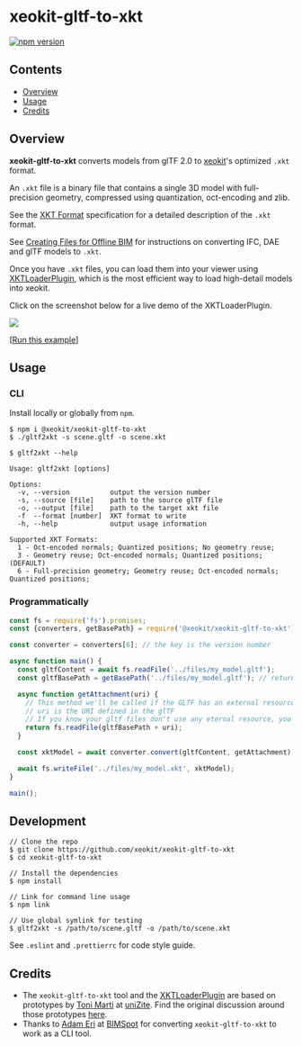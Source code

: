 # xeokit-gltf-to-xkt

[![npm version](https://badge.fury.io/js/%40xeokit%2Fxeokit-gltf-to-xkt.svg)](https://badge.fury.io/js/%40xeokit%2Fxeokit-gltf-to-xkt)

## Contents

 - [Overview](#overview)
 - [Usage](#usage)
 - [Credits](#credits)
  
## Overview

**xeokit-gltf-to-xkt** converts models from glTF 2.0 to 
[xeokit](http://xeokit.io)'s optimized ````.xkt```` format.

An ````.xkt```` file is a binary file that contains a single 3D model with full-precision geometry, compressed using quantization, 
oct-encoding and zlib. 

See the [XKT Format](https://github.com/xeokit/xeokit-sdk/wiki/XKT-Format) specification for a detailed description of the ````.xkt```` format.

See [Creating Files for Offline BIM](https://github.com/xeokit/xeokit-sdk/wiki/Creating-Files-for-Offline-BIM) for instructions on converting IFC, DAE and glTF models to ````.xkt````.

Once you have ````.xkt```` files, you can load them into your viewer using 
[XKTLoaderPlugin](https://xeokit.github.io/xeokit-sdk/docs/class/src/plugins/XKTLoaderPlugin/XKTLoaderPlugin.js~XKTLoaderPlugin.html), 
which is the most efficient way to load high-detail models into xeokit.
 
Click on the screenshot below for a live demo of the XKTLoaderPlugin.

<a href="https://xeokit.github.io/xeokit-sdk/examples/#loading_XKT_OTCConferenceCenter">
    <img src="http://xeokit.io/img/docs/XKTLoaderPlugin/XKTLoaderPlugin.png">
</a>
 
[[Run this example](https://xeokit.github.io/xeokit-sdk/examples/#loading_XKT_OTCConferenceCenter)]

## Usage

### CLI

Install locally or globally from `npm`.

```
$ npm i @xeokit/xeokit-gltf-to-xkt
$ ./gltf2xkt -s scene.gltf -o scene.xkt
```

```
$ gltf2xkt --help

Usage: gltf2xkt [options]

Options:
  -v, --version          output the version number
  -s, --source [file]    path to the source glTF file
  -o, --output [file]    path to the target xkt file
  -f  --format [number]  XKT format to write
  -h, --help             output usage information

Supported XKT Formats:
  1 - Oct-encoded normals; Quantized positions; No geometry reuse;
  3 - Geometry reuse; Oct-encoded normals; Quantized positions; (DEFAULT)
  6 - Full-precision geometry; Geometry reuse; Oct-encoded normals; Quantized positions;
```

### Programmatically

```javascript
const fs = require('fs').promises;
const {converters, getBasePath} = require('@xeokit/xeokit-gltf-to-xkt');

const converter = converters[6]; // the key is the version number

async function main() {
  const gltfContent = await fs.readFile('../files/my_model.gltf');
  const gltfBasePath = getBasePath('../files/my_model.gltf'); // returns ../files/

  async function getAttachment(uri) {
    // This method we'll be called if the GLTF has an external resource. You may want to fetch them from disk or over network.
    // uri is the URI defined in the glTF
    // If you know your gltf files don't use any eternal resource, you can call converter.convert(gltfContent) without this function.
    return fs.readFile(gltfBasePath + uri);
  }

  const xktModel = await converter.convert(gltfContent, getAttachment);

  await fs.writeFile('../files/my_model.xkt', xktModel);
}

main();
```
 
## Development

```
// Clone the repo
$ git clone https://github.com/xeokit/xeokit-gltf-to-xkt
$ cd xeokit-gltf-to-xkt

// Install the dependencies
$ npm install

// Link for command line usage
$ npm link

// Use global symlink for testing
$ gltf2xkt -s /path/to/scene.gltf -o /path/to/scene.xkt
```

See `.eslint` and `.prettierrc` for code style guide.

## Credits

- The ````xeokit-gltf-to-xkt```` tool and the 
[XKTLoaderPlugin](https://xeokit.github.io/xeokit-sdk/docs/class/src/plugins/XKTLoaderPlugin/XKTLoaderPlugin.js~XKTLoaderPlugin.html)
are based on prototypes by [Toni Marti](https://github.com/tmarti) at [uniZite](https://www.unizite.com/login). Find the original discussion around those prototypes [here](https://github.com/xeokit/xeokit-sdk/issues/48#).
- Thanks to [Adam Eri](https://github.com/eriadam) at [BIMSpot](https://bimspot.io/) for converting ````xeokit-gltf-to-xkt```` to work as a CLI tool.
